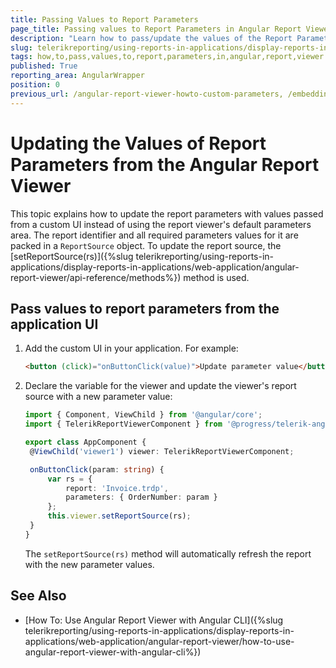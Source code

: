 ```yaml
---
title: Passing Values to Report Parameters
page_title: Passing values to Report Parameters in Angular Report Viewer
description: "Learn how to pass/update the values of the Report Parameters in the Angular Report Viewer from code behind."
slug: telerikreporting/using-reports-in-applications/display-reports-in-applications/web-application/angular-report-viewer/customizing/how-to-pass-values-to-report-parameters
tags: how,to,pass,values,to,report,parameters,in,angular,report,viewer
published: True
reporting_area: AngularWrapper
position: 0
previous_url: /angular-report-viewer-howto-custom-parameters, /embedding-reports/display-reports-in-applications/web-application/angular-report-viewer/customizing/
---
```


# Updating the Values of Report Parameters from the Angular Report Viewer

This topic explains how to update the report parameters with values passed from a custom UI instead of using the report viewer's default parameters area. The report identifier and all required parameters values for it are packed in a `ReportSource` object. To update the report source, the [setReportSource(rs)]({%slug telerikreporting/using-reports-in-applications/display-reports-in-applications/web-application/angular-report-viewer/api-reference/methods%}) method is used.

## Pass values to report parameters from the application UI

1. Add the custom UI in your application. For example:

   ```HTML
   <button (click)="onButtonClick(value)">Update parameter value</button>
   ```

1. Declare the variable for the viewer and update the viewer's report source with a new parameter value:

   ```TypeScript
   import { Component, ViewChild } from '@angular/core';
   import { TelerikReportViewerComponent } from '@progress/telerik-angular-report-viewer';

   export class AppComponent {
   	@ViewChild('viewer1') viewer: TelerikReportViewerComponent;

   	onButtonClick(param: string) {
   		var rs = {
   			report: 'Invoice.trdp',
   			parameters: { OrderNumber: param }
   		};
   		this.viewer.setReportSource(rs);
   	}
   }
   ```

   The `setReportSource(rs)` method will automatically refresh the report with the new parameter values.

## See Also

- [How To: Use Angular Report Viewer with Angular CLI]({%slug telerikreporting/using-reports-in-applications/display-reports-in-applications/web-application/angular-report-viewer/how-to-use-angular-report-viewer-with-angular-cli%})

